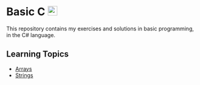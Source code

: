 # Basic C <img src="https://upload.wikimedia.org/wikipedia/commons/thumb/0/0d/C_Sharp_wordmark.svg/1200px-C_Sharp_wordmark.svg.png" width="25px">
This repository contains my exercises and solutions in basic programming, in the C# language.

## Learning Topics

* <span style="blue">[Arrays](https://github.com/adiredri/BasicCsharp/blob/main/Arrays.cs "Arrays")</span>
* <span style="blue">[Strings]([https://github.com/adiredri/BasicCsharp/blob/main/Strings.cs "Strings")</span>
